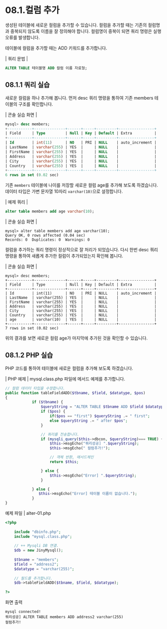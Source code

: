 # 08.1.컬럼 추가 
생성된 테이블에 새로운 컬럼을 추가할 수 있습니다. 컬럼을 추가할 때는 기존의 컬럼명 과 중복되지 않도록 이름을 잘 정의해야 합니다. 컬럼명이 중복이 되면 쿼리 명령은 실행 오류를 발생합니다.  

테이블에 컬럼을 추가할 때는 ADD 키워드를 추가합니다.  

| 쿼리 문법 | 
```sql
ALTER TABLE 테이블명 ADD 컬럼 이름 자료형; 
```

## 08.1.1 쿼리 실습 
새로운 컬럼을 하나 추가해 봅니다. 먼저 desc 쿼리 명령을 통하여 기존 members 테이블의 구조를 확인합니다.  

| 콘솔 실습 화면 | 
```sql
mysql> desc members;
+-----------+--------------+------+-----+---------+----------------+
| Field     | Type         | Null | Key | Default | Extra          |
+-----------+--------------+------+-----+---------+----------------+
| Id        | int(11)      | NO   | PRI | NULL    | auto_increment |
| LastName  | varchar(255) | YES  |     | NULL    |                |
| FirstName | varchar(255) | YES  |     | NULL    |                |
| Address   | varchar(255) | YES  |     | NULL    |                |
| City      | varchar(255) | YES  |     | NULL    |                |
| Country   | varchar(255) | YES  |     | NULL    |                |
+-----------+--------------+------+-----+---------+----------------+
6 rows in set (0.02 sec)

```

기존 `members` 테이블에 나이를 저장할 새로운 컬럼 age를 추가해 보도록 하겠습니다. 데이터 타입은 가변 문자열 10자리 `varchar(10)`으로 설정합니다. 

| 예제 쿼리 | 
```sql
alter table members add age varchar(10); 
```

| 콘솔 실습 화면 | 
```
mysql> alter table members add age varchar(10);
Query OK, 0 rows affected (0.04 sec)
Records: 0  Duplicates: 0  Warnings: 0

```

컬럼을 추가하는 쿼리 명령이 정상적으로 잘 처리가 되었습니다. 다시 한번 desc 쿼리 명령을 통하여 새롭게 추가한 컬럼이 추가되었는지 확인해 봅니다.  

| 콘솔 실습 화면 | 
```
mysql> desc members;
+-----------+--------------+------+-----+---------+----------------+
| Field     | Type         | Null | Key | Default | Extra          |
+-----------+--------------+------+-----+---------+----------------+
| Id        | int(11)      | NO   | PRI | NULL    | auto_increment |
| LastName  | varchar(255) | YES  |     | NULL    |                |
| FirstName | varchar(255) | YES  |     | NULL    |                |
| Address   | varchar(255) | YES  |     | NULL    |                |
| City      | varchar(255) | YES  |     | NULL    |                |
| Country   | varchar(255) | YES  |     | NULL    |                |
| age       | varchar(10)  | YES  |     | NULL    |                |
+-----------+--------------+------+-----+---------+----------------+
7 rows in set (0.02 sec)

```

위의 결과를 보면 새로운 컬럼 age가 마지막에 추가된 것을 확인할 수 있습니다.  

## 08.1.2 PHP 실습 
PHP 코드를 통하여 테이블에 새로운 컬럼을 추가해 보도록 하겠습니다.  

| PHP 예제 | 
mysql.class.php 파일에 메서드 예제를 추가합니다. 
```php
// 컬럼 데이터 타입을 수정합니다.
public function tableFieldADD($tbname, $field, $datatype, $pos)
{
            if ($tbname) {
                $queryString = "ALTER TABLE $tbname ADD $field $datatype";
                if ($pos) {
                    if($pos == "first") $queryString .= " first"; 
                    else $queryString .= " after $pos";
                }

                // 쿼리를 전송합니다.
                if (mysqli_query($this->dbcon, $queryString)=== TRUE) {
                    $this->msgEcho("쿼리성공] ".$queryString);
                    $this->msgEcho(" 컬럼추가!");

                    // 객체 반환, 매서드체인
                    return $this; 

                } else {
                    $this->msgEcho("Error] ".$queryString);
                }

            } else {
               $this->msgEcho("Error] 테이블 이름이 없습니다."); 
            }    
}
```

예제 파일 | alter-01.php 
```php
<?php
 
	include "dbinfo.php";
	include "mysql.class.php";
 
	// ++ Mysqli DB 연결.
	$db = new JinyMysql();
 
	$tbname = "members";
	$field = "address2";
	$datatype = "varchar(255)";
    
	// 필드를 추가합니다.
	$db->tableFieldADD($tbname, $field, $datatype);
 
?>

```

화면 출력 
```
mysql connected!
쿼리성공] ALTER TABLE members ADD address2 varchar(255)
컬럼추가!

```
